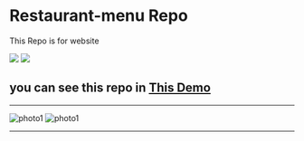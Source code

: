# Restaurant-menu Repo

<p>This Repo is for website</p>

![](https://img.shields.io/badge/HTML5-E34F26?style=for-the-badge&logo=html5&logoColor=white)
![](https://img.shields.io/badge/Tailwind_CSS-38B2AC?style=for-the-badge&logo=tailwind-css&logoColor=white)

## you can see this repo in [This Demo](https://erfan7255.github.io/Landing-Page/)
---

![photo1](public/imegs/main.png)
![photo1](public/imegs/mobileFirst.png)

---




